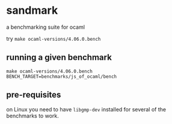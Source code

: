 # sandmark

a benchmarking suite for ocaml

try `make ocaml-versions/4.06.0.bench`


## running a given benchmark

`make ocaml-versions/4.06.0.bench BENCH_TARGET=benchmarks/js_of_ocaml/bench`

## pre-requisites

on Linux you need to have `libgmp-dev` installed for several of the benchmarks to work. 

